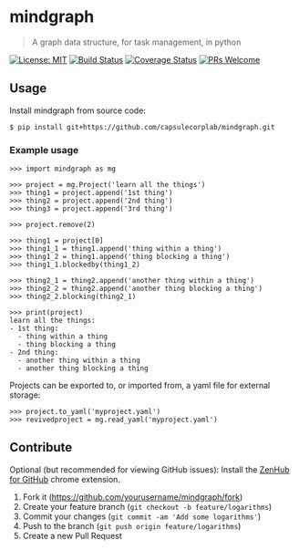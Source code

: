 # mindgraph

> A graph data structure, for task management, in python

[![License: MIT](https://img.shields.io/badge/License-MIT-yellow.svg)](https://opensource.org/licenses/MIT)
[![Build Status](https://travis-ci.com/capsulecorplab/mindgraph.svg?branch=master)](https://travis-ci.com/capsulecorplab/mindgraph)
[![Coverage Status](https://coveralls.io/repos/github/capsulecorplab/mindgraph/badge.svg?branch=master)](https://coveralls.io/github/capsulecorplab/mindgraph?branch=master)
[![PRs Welcome](https://img.shields.io/badge/PRs-welcome-brightgreen.svg?style=flat-square)](http://makeapullrequest.com)

## Usage

Install mindgraph from source code:

```
$ pip install git+https://github.com/capsulecorplab/mindgraph.git
```

### Example usage

```
>>> import mindgraph as mg

>>> project = mg.Project('learn all the things')
>>> thing1 = project.append('1st thing')
>>> thing2 = project.append('2nd thing')
>>> thing3 = project.append('3rd thing')

>>> project.remove(2)

>>> thing1 = project[0]
>>> thing1_1 = thing1.append('thing within a thing')
>>> thing1_2 = thing1.append('thing blocking a thing')
>>> thing1_1.blockedby(thing1_2)

>>> thing2_1 = thing2.append('another thing within a thing')
>>> thing2_2 = thing2.append('another thing blocking a thing')
>>> thing2_2.blocking(thing2_1)

>>> print(project)
learn all the things:
- 1st thing:
  - thing within a thing
  - thing blocking a thing
- 2nd thing:
  - another thing within a thing
  - another thing blocking a thing
```

Projects can be exported to, or imported from, a yaml file for external storage:

```
>>> project.to_yaml('myproject.yaml')
>>> revivedproject = mg.read_yaml('myproject.yaml')
```

## Contribute

Optional (but recommended for viewing GitHub issues): Install the [ZenHub for GitHub](https://chrome.google.com/webstore/detail/zenhub-for-github/ogcgkffhplmphkaahpmffcafajaocjbd?hl=en-US) chrome extension.

1. Fork it (<https://github.com/yourusername/mindgraph/fork>)
2. Create your feature branch (`git checkout -b feature/logarithms`)
3. Commit your changes (`git commit -am 'Add some logarithms'`)
4. Push to the branch (`git push origin feature/logarithms`)
5. Create a new Pull Request
